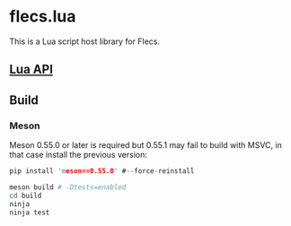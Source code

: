 # flecs.lua

This is a Lua script host library for Flecs.

## [Lua API](api.md)

## Build

### Meson

Meson 0.55.0 or later is required but 0.55.1 may fail to build with MSVC,
in that case install the previous version:
```c
pip install 'meson==0.55.0' #--force-reinstall
```

```bash
meson build # -Dtests=enabled
cd build
ninja
ninja test
```
